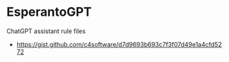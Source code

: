 # EsperantoGPT
ChatGPT assistant rule files

* https://gist.github.com/c4software/d7d9693b693c7f3f07d49e1a4cfd5272
